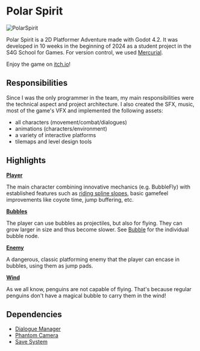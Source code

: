 # Polar Spirit
![PolarSpirit](https://github.com/user-attachments/assets/bd190bb7-cf72-484b-bbb3-caa053c251dd)

Polar Spirit is a 2D Platformer Adventure made with Godot 4.2. It was developed in 10 weeks in the beginning of 2024 as a student project in the S4G School for Games. For version control, we used [Mercurial](https://www.mercurial-scm.org/).

Enjoy the game on [itch.io](https://s4g.itch.io/polar-spirit)!

## Responsibilities
Since I was the only programmer in the team, my main responsibilities were the technical aspect and project architecture. I also created the SFX, music, most of the game's VFX and implemented the following assets:
- all characters (movement/combat/dialogues)
- animations (characters/environment)
- a variety of interactive platforms
- tilemaps and level design tools

## Highlights
**[Player](https://github.com/wolfgangkatzensprung/PolarSpirit/blob/main/Scripts/Player.gd)**

The main character combining innovative mechanics (e.g. BubbleFly) with established features such as [riding spline slopes](https://github.com/wolfgangkatzensprung/PolarSpirit/blob/main/Scripts/IceSlide.gd), basic gamefeel improvements like coyote time, jump buffering, etc.

**[Bubbles](https://github.com/wolfgangkatzensprung/PolarSpirit/blob/main/Scripts/Bubbles.gd)**

The player can use bubbles as projectiles, but also for flying. They can grow larger in size and thus become slower. See [Bubble](https://github.com/wolfgangkatzensprung/PolarSpirit/blob/main/Scripts/Bubble.gd) for the individual bubble node.

**[Enemy](https://github.com/wolfgangkatzensprung/PolarSpirit/blob/main/Scripts/Enemy.gd)**

A dangerous, classic platforming enemy that the player can encase in bubbles, using them as jump pads.

**[Wind](https://github.com/wolfgangkatzensprung/PolarSpirit/blob/main/Scripts/Wind.gd)**

As we all know, penguins are not capable of flying. That's because regular penguins don't have a magical bubble to carry them in the wind!
  
## Dependencies
- [Dialogue Manager](https://godotengine.org/asset-library/asset/1432)
- [Phantom Camera](https://godotengine.org/asset-library/asset/1822)
- [Save System](https://godotengine.org/asset-library/asset/2217)
